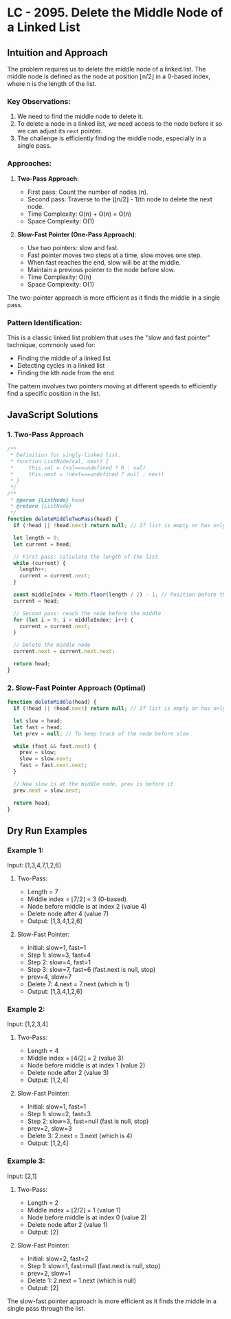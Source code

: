 # LC - 2095. Delete the Middle Node of a Linked List

## Intuition and Approach

The problem requires us to delete the middle node of a linked list. The middle node is defined as the node at position ⌊n/2⌋ in a 0-based index, where n is the length of the list.

### Key Observations:

1. We need to find the middle node to delete it.
2. To delete a node in a linked list, we need access to the node before it so we can adjust its `next` pointer.
3. The challenge is efficiently finding the middle node, especially in a single pass.

### Approaches:

1. **Two-Pass Approach**:

   - First pass: Count the number of nodes (n).
   - Second pass: Traverse to the (⌊n/2⌋ - 1)th node to delete the next node.
   - Time Complexity: O(n) + O(n) = O(n)
   - Space Complexity: O(1)

2. **Slow-Fast Pointer (One-Pass Approach)**:
   - Use two pointers: slow and fast.
   - Fast pointer moves two steps at a time, slow moves one step.
   - When fast reaches the end, slow will be at the middle.
   - Maintain a previous pointer to the node before slow.
   - Time Complexity: O(n)
   - Space Complexity: O(1)

The two-pointer approach is more efficient as it finds the middle in a single pass.

### Pattern Identification:

This is a classic linked list problem that uses the "slow and fast pointer" technique, commonly used for:

- Finding the middle of a linked list
- Detecting cycles in a linked list
- Finding the kth node from the end

The pattern involves two pointers moving at different speeds to efficiently find a specific position in the list.

## JavaScript Solutions

### 1. Two-Pass Approach

```javascript
/**
 * Definition for singly-linked list.
 * function ListNode(val, next) {
 *     this.val = (val===undefined ? 0 : val)
 *     this.next = (next===undefined ? null : next)
 * }
 */
/**
 * @param {ListNode} head
 * @return {ListNode}
 */
function deleteMiddleTwoPass(head) {
  if (!head || !head.next) return null; // If list is empty or has only one node

  let length = 0;
  let current = head;

  // First pass: calculate the length of the list
  while (current) {
    length++;
    current = current.next;
  }

  const middleIndex = Math.floor(length / 2) - 1; // Position before the middle
  current = head;

  // Second pass: reach the node before the middle
  for (let i = 0; i < middleIndex; i++) {
    current = current.next;
  }

  // Delete the middle node
  current.next = current.next.next;

  return head;
}
```

### 2. Slow-Fast Pointer Approach (Optimal)

```javascript
function deleteMiddle(head) {
  if (!head || !head.next) return null; // If list is empty or has only one node

  let slow = head;
  let fast = head;
  let prev = null; // To keep track of the node before slow

  while (fast && fast.next) {
    prev = slow;
    slow = slow.next;
    fast = fast.next.next;
  }

  // Now slow is at the middle node, prev is before it
  prev.next = slow.next;

  return head;
}
```

## Dry Run Examples

### Example 1:

Input: [1,3,4,7,1,2,6]

1. Two-Pass:

   - Length = 7
   - Middle index = ⌊7/2⌋ = 3 (0-based)
   - Node before middle is at index 2 (value 4)
   - Delete node after 4 (value 7)
   - Output: [1,3,4,1,2,6]

2. Slow-Fast Pointer:
   - Initial: slow=1, fast=1
   - Step 1: slow=3, fast=4
   - Step 2: slow=4, fast=1
   - Step 3: slow=7, fast=6 (fast.next is null, stop)
   - prev=4, slow=7
   - Delete 7: 4.next = 7.next (which is 1)
   - Output: [1,3,4,1,2,6]

### Example 2:

Input: [1,2,3,4]

1. Two-Pass:

   - Length = 4
   - Middle index = ⌊4/2⌋ = 2 (value 3)
   - Node before middle is at index 1 (value 2)
   - Delete node after 2 (value 3)
   - Output: [1,2,4]

2. Slow-Fast Pointer:
   - Initial: slow=1, fast=1
   - Step 1: slow=2, fast=3
   - Step 2: slow=3, fast=null (fast is null, stop)
   - prev=2, slow=3
   - Delete 3: 2.next = 3.next (which is 4)
   - Output: [1,2,4]

### Example 3:

Input: [2,1]

1. Two-Pass:

   - Length = 2
   - Middle index = ⌊2/2⌋ = 1 (value 1)
   - Node before middle is at index 0 (value 2)
   - Delete node after 2 (value 1)
   - Output: [2]

2. Slow-Fast Pointer:
   - Initial: slow=2, fast=2
   - Step 1: slow=1, fast=null (fast.next is null, stop)
   - prev=2, slow=1
   - Delete 1: 2.next = 1.next (which is null)
   - Output: [2]

The slow-fast pointer approach is more efficient as it finds the middle in a single pass through the list.
